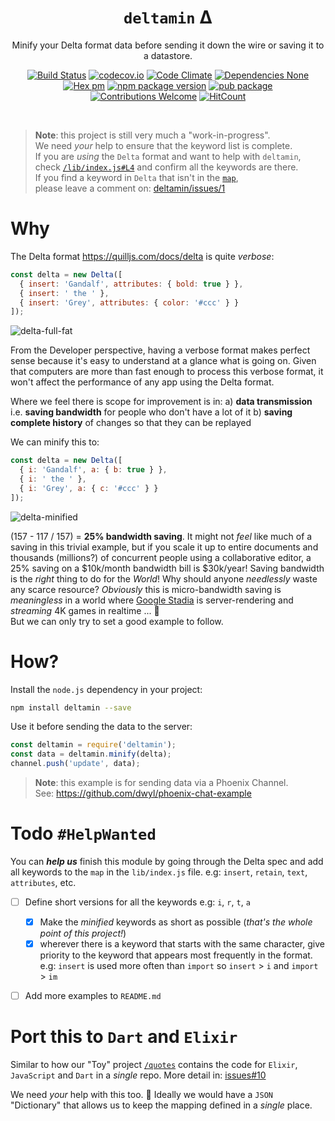 <div align="center">

# `deltamin` Δ

Minify your Delta format data
before sending it down the wire
or saving it to a datastore.

[![Build Status](https://img.shields.io/travis/com/dwyl/deltamin/master.svg?style=flat-square)](https://travis-ci.com/dwyl/deltamin)
[![codecov.io](https://img.shields.io/codecov/c/github/dwyl/deltamin/master.svg?style=flat-square)](http://codecov.io/github/dwyl/deltamin?branch=master)
[![Code Climate](https://img.shields.io/codeclimate/maintainability/dwyl/learn-tape.svg?style=flat-square)](https://codeclimate.com/github/dwyl/deltamin)
[![Dependencies None](https://img.shields.io/badge/dependencies-none-brightgreen.svg?style=flat-square)](https://github.com/dwyl/deltamin)
[![Hex pm](http://img.shields.io/hexpm/v/quotes.svg?style=flat-square)](https://hex.pm/packages/quotes)
[![npm package version](https://img.shields.io/npm/v/deltamin.svg?style=flat-square)](https://www.npmjs.com/package/deltamin)
[![pub package](https://img.shields.io/pub/v/deltamin.svg?style=flat-square)](https://pub.dev/packages/deltamin)
[![Contributions Welcome](https://img.shields.io/badge/contributions-welcome-brightgreen.svg?style=flat-square)](https://github.com/dwyl/deltamin/issues)
[![HitCount](http://hits.dwyl.com/dwyl/deltamin.svg)](http://hits.dwyl.com/dwyl/deltamin)

</div>

<br />

> **Note**: this project is still very much a "work-in-progress". <br />
> We need _your_ help to ensure that the keyword list is complete. <br />
> If you are _using_ the `Delta` format and want to help with `deltamin`, <br />
> check [`/lib/index.js#L4`](https://github.com/dwyl/deltamin/blob/c32f1d02b412b244e1f68d9f2c512e577c040972/lib/index.js#L4) and confirm all the keywords are there. <br />
If you find a keyword in `Delta` that isn't in the
[`map`](https://github.com/dwyl/deltamin/blob/c32f1d02b412b244e1f68d9f2c512e577c040972/lib/index.js#L4), <br />
please leave a comment on:
[deltamin/issues/1](https://github.com/dwyl/deltamin/issues/1)


# Why

The Delta format https://quilljs.com/docs/delta is quite _verbose_:

```js
const delta = new Delta([
  { insert: 'Gandalf', attributes: { bold: true } },
  { insert: ' the ' },
  { insert: 'Grey', attributes: { color: '#ccc' } }
]);
```
![delta-full-fat](https://user-images.githubusercontent.com/194400/83935475-d0104a80-a7b1-11ea-887c-dd43a415816f.png)

From the Developer perspective,
having a verbose format makes perfect sense
because it's easy to understand at a glance what is going on.
Given that computers are more than fast enough
to process this verbose format,
it won't affect the performance
of any app using the Delta format.

Where we feel there is scope for improvement is in:
a) **data transmission**
i.e. **saving bandwidth** for people who don't have a lot of it
b) **saving complete history** of changes so that they can be replayed

We can minify this to:

```js
const delta = new Delta([
  { i: 'Gandalf', a: { b: true } },
  { i: ' the ' },
  { i: 'Grey', a: { c: '#ccc' } }
]);
```

![delta-minified](https://user-images.githubusercontent.com/194400/83935485-dc94a300-a7b1-11ea-9f89-e9760f56e093.png)

(157 - 117 / 157) = **25% bandwidth saving**.
It might not _feel_ like much of a saving in this trivial example,
but if you scale it up to entire documents
and thousands (millions?) of concurrent people using a collaborative editor,
a 25% saving on a $10k/month bandwidth bill is $30k/year!
Saving bandwidth is the _right_ thing to do for the _World_!
Why should anyone _needlessly_ waste any scarce resource?
_Obviously_ this is micro-bandwidth saving is _meaningless_
in a world where
[Google Stadia](https://en.wikipedia.org/wiki/Google_Stadia)
is server-rendering and _streaming_ 4K games in realtime ... 🤦  
But we can only try to set a good example to follow.

# How?

Install the `node.js` dependency in your project:

```sh
npm install deltamin --save
```

Use it before sending the data to the server:

```js
const deltamin = require('deltamin');
const data = deltamin.minify(delta);
channel.push('update', data);
```

> **Note**: this example is for sending data via a Phoenix Channel. <br />
See: https://github.com/dwyl/phoenix-chat-example




# Todo `#HelpWanted`

You can ***help us*** finish this module
by going through the Delta spec and add all keywords to the `map`
in the `lib/index.js` file.
  e.g: `insert`, `retain`, `text`, `attributes`, etc.
+ [ ] Define short versions for all the keywords
  e.g: `i`, `r`, `t`, `a`
  + [x] Make the _minified_ keywords as short as possible
  (_that's the whole point of this project!_)
  + [x] wherever there is a keyword that starts with the same character,
  give priority to the keyword that appears most frequently in the format.
  e.g: `insert` is used more often than `import`
  so `insert` > `i` and `import` > `im`
+ [ ] Add more examples to `README.md`


# Port this to `Dart` and `Elixir`

Similar to how our "Toy" project 
[`/quotes`](https://github.com/dwyl/quotes)
contains the code for `Elixir`, `JavaScript` and `Dart` 
in a _single_ repo.
More detail in: 
[issues#10](https://github.com/dwyl/deltamin/issues/10)

We need _your_ help with this too. 🙏
Ideally we would have a `JSON` "Dictionary"
that allows us to keep the mapping defined in a _single_ place. 
